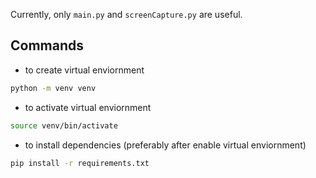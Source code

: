 


Currently, only `main.py` and `screenCapture.py` are useful.

## Commands

- to create virtual enviornment
``` sh
python -m venv venv
```

- to activate virtual enviornment
``` sh
source venv/bin/activate
```

- to install dependencies (preferably after enable virtual enviornment)
``` sh
pip install -r requirements.txt
```
